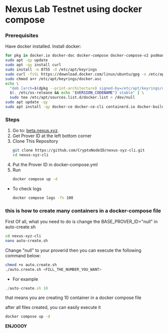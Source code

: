 # Nexus Lab Testnet using docker compose

### Prerequisites
Have docker installed.
Install docker:
```bash
for pkg in docker.io docker-doc docker-compose docker-compose-v2 podman-docker containerd runc; do sudo apt-get remove -qy $pkg; done
sudo apt -qy update
sudo apt -qy install curl
sudo install -m 0755 -d /etc/apt/keyrings
sudo curl -fsSL https://download.docker.com/linux/ubuntu/gpg -o /etc/apt/keyrings/docker.asc
sudo chmod a+r /etc/apt/keyrings/docker.asc
echo \
  "deb [arch=$(dpkg --print-architecture) signed-by=/etc/apt/keyrings/docker.asc] https://download.docker.com/linux/ubuntu \
  $(. /etc/os-release && echo "$VERSION_CODENAME") stable" | \
  sudo tee /etc/apt/sources.list.d/docker.list > /dev/null
sudo apt update -qy
sudo apt install -qy docker-ce docker-ce-cli containerd.io docker-buildx-plugin docker-compose-plugin
```

### Steps
1. Go to: [beta.nexus.xyz](https://beta.nexus.xyz).
2. Get Prover ID at the left bottom corner
3. Clone This Repository
   ```bash
   git clone https://github.com/CryptoNodeID/nexus-xyz-cli.git
   cd nexus-xyz-cli
5. Put the Prover ID in docker-compose.yml
6. Run
   ```bash
   docker compose up -d

* To check logs
   ```bash
   docker compose logs -fn 100


### this is how to create many containers in a docker-compose file

First Of all, what you need to do is change the BASE_PROVER_ID="null" in auto-create.sh
```bash
cd nexus-xyz-cli 
nano auto-create.sh
```

Change "null" to your proverid
then you can execute the following command below:

```bash
chmod +x auto.create.sh
./auto.create.sh <FILL_THE_NUMBER_YOU_WANT>
```

* For example
```js
./auto-create.sh 10
```
that means you are creating 10 container in a docker compose file


after all files created, you can easily execute it

```bash
docker compose up -d
```

**ENJOOOY**